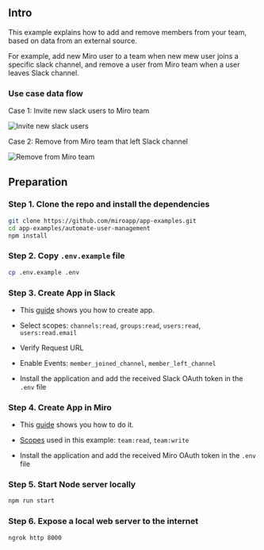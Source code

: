 ## Intro

This example explains how to add and remove members from your team, based on data from an external source.

For example, add new Miro user to a team when new mew user joins a specific slack channel, and remove a user from Miro team when a user leaves Slack channel.

### Use case data flow

Case 1: Invite new slack users to Miro team

<img src="images/invite-user.png" alt="Invite new slack users" />
 
Case 2: Remove from Miro team that left Slack channel

<img src="images/delete-user.png" alt="Remove from Miro team" />
 
## Preparation

### Step 1. Clone the repo and install the dependencies

```bash
git clone https://github.com/miroapp/app-examples.git
cd app-examples/automate-user-management
npm install
```

### Step 2. Copy `.env.example` file

```bash
cp .env.example .env
```

### Step 3. Create App in Slack

- This [guide](https://api.slack.com/start/overview#creating) shows you how to create app.

- Select scopes: `channels:read`, `groups:read`, `users:read`, `users:read.email`

- Verify Request URL

- Enable Events: `member_joined_channel`, `member_left_channel`

- Install the application and add the received Slack OAuth token in the `.env` file

### Step 4. Create App in Miro

- This [guide](https://developers.miro.com/docs/getting-started) shows you how to do it.

- [Scopes](https://developers.miro.com/reference#scopes) used in this example: `team:read`, `team:write`

- Install the application and add the received Miro OAuth token in the `.env` file

### Step 5. Start Node server locally

```bash
npm run start
```

### Step 6. Expose a local web server to the internet

```bash
ngrok http 8000
```
